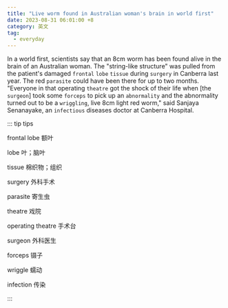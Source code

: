```yaml
---
title: "Live worm found in Australian woman's brain in world first"
date: 2023-08-31 06:01:00 +8
category: 英文
tag:
  - everyday
---
```


In a world first, scientists say that an 8cm worm has been found alive in the brain of an Australian woman. The "string-like structure" was pulled from the patient's damaged `frontal` `lobe` `tissue` during `surgery` in Canberra last year. The red `parasite` could have been there for up to two months. "Everyone in that operating `theatre` got the shock of their life when [the `surgeon`] took some `forceps` to pick up an `abnormality` and the abnormality turned out to be a `wriggling`, live 8cm light red worm," said Sanjaya Senanayake, an `infectious` diseases doctor at Canberra Hospital.

::: tip tips

frontal lobe 额叶

lobe 叶；脑叶

tissue 棉织物；组织

surgery 外科手术

parasite 寄生虫

theatre 戏院

operating theatre 手术台

surgeon 外科医生

forceps 镊子

wriggle 蠕动

infection 传染

:::
